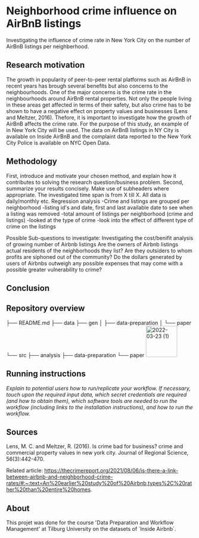 # Neighborhood crime influence on AirBnB listings

Investigating the influence of crime rate in New York City on the number of AirBnB listings per neighberhood.

## Research motivation
The growth in popularity of peer-to-peer rental platforms such as AirBnB in recent years has brough several benefits but also concerns to the neighbourhoods. One of the major concerns is the crime rate in the neighbourhoods around AirBnB rental properties. Not only the people living in these areas get affected in terms of their safety, but also crime has to be shown to have a negative effect on property values and businesses (Lens and Meltzer, 2016). Thefore, it is important to investigate how the growth of AirBnB affects the crime rate. For the purpose of this study, an example of in New York City will be used. The data on AirBnB listings in NY City is available on Inside AirBnB and the complaint data reported to the New York City Police is available on NYC Open Data.

## Methodology
First, introduce and motivate your chosen method, and explain how it contributes to solving the research question/business problem. Second, summarize your results concisely. Make use of subheaders where appropriate. The investigated time span is from X till X. All data is daily/monthly etc. Regression analysis -Crime and listings are grouped per neighborhood -listing id's and date, first and last available date to see when a listing was removed -total amount of listings per neighborhood (crime and listings) -looked at the type of crime -look into the effect of different type of crime on the listings

Possible Sub-questions to investigate:
Investigating the cost/benifit analysis of growing number of Airbnb listings
Are the owners of Airbnb listings actual residents of the neighborhoods they list? 
Are they outsiders to whom profits are siphoned out of the community?
Do the dollars generated by users of Airbnbs outweigh any possible expenses that may come with a possible greater vulnerability to crime?

## Conclusion


## Repository overview
├── README.md
├── data
├── gen
│   ├── data-preparation
│   └── paper
└── src
    ├── analysis
    ├── data-preparation
    └── paper
<img width="84" alt="2022-03-23 (1)" src="https://user-images.githubusercontent.com/99139820/159745322-31769761-6d39-4388-b72a-a14e19c28522.png">



## Running instructions
*Explain to potential users how to run/replicate your workflow. If necessary, touch upon the required input data, which secret credentials are required (and how to obtain them), which software tools are needed to run the workflow (including links to the installation instructions), and how to run the workflow.*



## Sources
Lens, M. C. and Meltzer, R. (2016). Is crime bad for business? crime and commercial property values in new york city. Journal of Regional Science, 56(3):442-470.

Related article: https://thecrimereport.org/2021/08/06/is-there-a-link-between-airbnb-and-neighborhood-crime-rates/#:~:text=An%20earlier%20study%20of%20Airbnb,types%2C%20rather%20than%20entire%20homes.


## About
This projet was done for the course 'Data Preparation and Workflow Management' at Tilburg University on the datasets of ´Inside Airbnb´.
